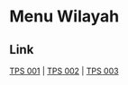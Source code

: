 # Menu Wilayah

## Link

[TPS 001](https://github.com/gigit-pemilu/pemilu-2024-74-sulawesi-tenggara/tree/main/pileg-dpr/hitung-suara/sub/74-sulawesi-tenggara/sub/05-konawe-selatan/sub/07-konda/sub/2008-pombula-jaya/sub/001-tps)
 | 
[TPS 002](https://github.com/gigit-pemilu/pemilu-2024-74-sulawesi-tenggara/tree/main/pileg-dpr/hitung-suara/sub/74-sulawesi-tenggara/sub/05-konawe-selatan/sub/07-konda/sub/2008-pombula-jaya/sub/002-tps)
 | 
[TPS 003](https://github.com/gigit-pemilu/pemilu-2024-74-sulawesi-tenggara/tree/main/pileg-dpr/hitung-suara/sub/74-sulawesi-tenggara/sub/05-konawe-selatan/sub/07-konda/sub/2008-pombula-jaya/sub/003-tps)

